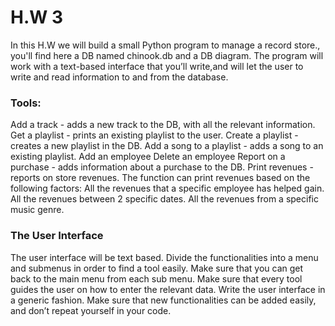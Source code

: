 # **H.W 3**
In this H.W  we will build a small Python program to manage a record store., you'll find here a DB named chinook.db and a DB diagram. The program will work with a text-based interface that you’ll write,and will let the user to write and read information to and from the database.

### Tools:
Add a track - adds a new track to the DB, with all the relevant information.
Get a playlist - prints an existing playlist to the user.
Create a playlist - creates a new playlist in the DB.
Add a song to a playlist - adds a song to an existing playlist.
Add an employee 
Delete an employee 
Report on a purchase - adds information about a purchase to the DB.
Print revenues - reports on store revenues. The function can print revenues based on the following factors:
All the revenues that a specific employee has helped gain.
All the revenues between 2 specific dates.
All the revenues from a specific music genre.


### The User Interface
The user interface will be text based. Divide the functionalities into a menu and submenus in order to find a tool easily.
Make sure that you can get back to the main menu from each sub menu.
Make sure that every tool guides the user on how to enter the relevant data.
Write the user interface in a generic fashion. Make sure that new functionalities can be added easily, and don’t repeat yourself in your code.
